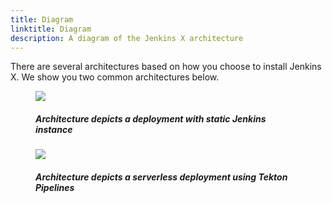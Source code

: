 ```yaml
---
title: Diagram
linktitle: Diagram
description: A diagram of the Jenkins X architecture
---
```


There are several architectures based on how you choose to install Jenkins X. We show you two common architectures below.

<figure>
<img src="/images/ArchitectureStaticJenkins.png"/>
<figcaption>
<h5>Architecture depicts a deployment with static Jenkins instance</h5>
</figcaption>
</figure>




<figure>
<img src="/images/ArchitectureServerlessJenkins.png"/>
<figcaption>
<h5>Architecture depicts a serverless deployment using Tekton Pipelines</h5>
</figcaption>
</figure>